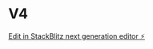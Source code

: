 # V4

[Edit in StackBlitz next generation editor ⚡️](https://stackblitz.com/~/github.com/lyesrah/V4)
